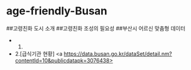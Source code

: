 # age-friendly-Busan
##고령친화 도시 소개
##고령친화 조성의 필요성
##부산시 어르신 맞춤형 데이터
- 1.
- 2.[급식기관 현황] <a https://data.busan.go.kr/dataSet/detail.nm?contentId=10&publicdatapk=3076438>
